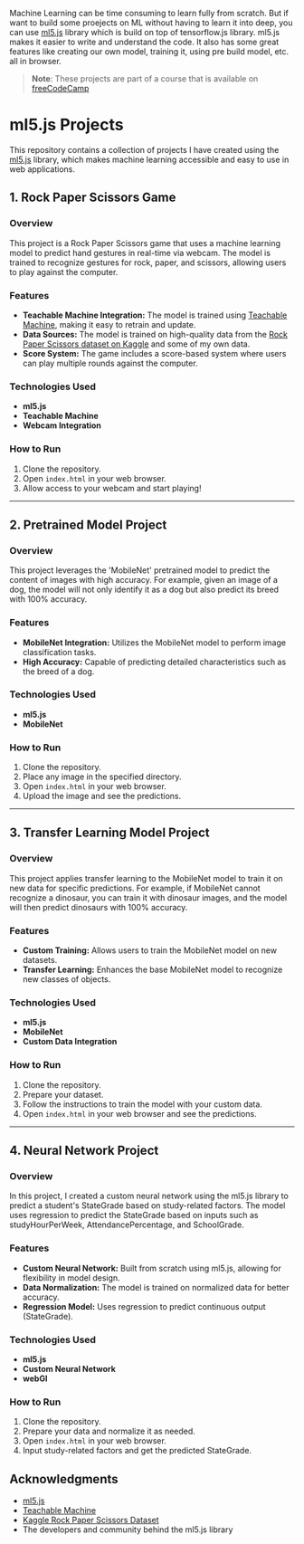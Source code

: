 Machine Learning can be time consuming to learn fully from scratch. But if want to build some proejects on ML without having to learn it into deep, you can use [ml5.js](https://ml5js.org/) library which is build on top of tensorflow.js library. ml5.js makes it easier to write and understand the code. It also has some great features like creating our own model, training it, using pre build model, etc. all in browser. 

>**Note**: These projects are part of a course that is available on [freeCodeCamp](https://www.freecodecamp.org/news/learn-ml5js-for-machine-learning-in-javascript/) 

# ml5.js Projects

This repository contains a collection of projects I have created using the [ml5.js](https://ml5js.org/) library, which makes machine learning accessible and easy to use in web applications.

## 1. Rock Paper Scissors Game

### Overview
This project is a Rock Paper Scissors game that uses a machine learning model to predict hand gestures in real-time via webcam. The model is trained to recognize gestures for rock, paper, and scissors, allowing users to play against the computer.

### Features
- **Teachable Machine Integration:** The model is trained using [Teachable Machine](https://teachablemachine.withgoogle.com), making it easy to retrain and update.
- **Data Sources:** The model is trained on high-quality data from the [Rock Paper Scissors dataset on Kaggle](https://www.kaggle.com/datasets/drgfreeman/rockpaperscissors) and some of my own data.
- **Score System:** The game includes a score-based system where users can play multiple rounds against the computer.

### Technologies Used
- **ml5.js**
- **Teachable Machine**
- **Webcam Integration**

### How to Run
1. Clone the repository.
2. Open `index.html` in your web browser.
3. Allow access to your webcam and start playing!

---

## 2. Pretrained Model Project

### Overview
This project leverages the 'MobileNet' pretrained model to predict the content of images with high accuracy. For example, given an image of a dog, the model will not only identify it as a dog but also predict its breed with 100% accuracy.

### Features
- **MobileNet Integration:** Utilizes the MobileNet model to perform image classification tasks.
- **High Accuracy:** Capable of predicting detailed characteristics such as the breed of a dog.

### Technologies Used
- **ml5.js**
- **MobileNet**

### How to Run
1. Clone the repository.
2. Place any image in the specified directory.
3. Open `index.html` in your web browser.
4. Upload the image and see the predictions.

---

## 3. Transfer Learning Model Project

### Overview
This project applies transfer learning to the MobileNet model to train it on new data for specific predictions. For example, if MobileNet cannot recognize a dinosaur, you can train it with dinosaur images, and the model will then predict dinosaurs with 100% accuracy.

### Features
- **Custom Training:** Allows users to train the MobileNet model on new datasets.
- **Transfer Learning:** Enhances the base MobileNet model to recognize new classes of objects.

### Technologies Used
- **ml5.js**
- **MobileNet**
- **Custom Data Integration**

### How to Run
1. Clone the repository.
2. Prepare your dataset.
3. Follow the instructions to train the model with your custom data.
4. Open `index.html` in your web browser and see the predictions.

---

## 4. Neural Network Project

### Overview
In this project, I created a custom neural network using the ml5.js library to predict a student's StateGrade based on study-related factors. The model uses regression to predict the StateGrade based on inputs such as studyHourPerWeek, AttendancePercentage, and SchoolGrade.

### Features
- **Custom Neural Network:** Built from scratch using ml5.js, allowing for flexibility in model design.
- **Data Normalization:** The model is trained on normalized data for better accuracy.
- **Regression Model:** Uses regression to predict continuous output (StateGrade).

### Technologies Used
- **ml5.js**
- **Custom Neural Network**
- **webGl**

### How to Run
1. Clone the repository.
2. Prepare your data and normalize it as needed.
3. Open `index.html` in your web browser.
4. Input study-related factors and get the predicted StateGrade.

## Acknowledgments
- [ml5.js](https://ml5js.org/)
- [Teachable Machine](https://teachablemachine.withgoogle.com)
- [Kaggle Rock Paper Scissors Dataset](https://www.kaggle.com/datasets/drgfreeman/rockpaperscissors)
- The developers and community behind the ml5.js library
